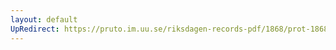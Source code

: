 ```yaml
---
layout: default
UpRedirect: https://pruto.im.uu.se/riksdagen-records-pdf/1868/prot-1868--fk--212/prot-1868--fk--212_003.pdf
---
```

